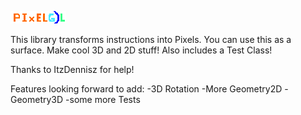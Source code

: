 ![PixelLogo](https://github.com/ItzEliasz/PixelGL/blob/master/pixGLl.png)

This library transforms instructions into Pixels. You can use this as a surface. Make cool 3D and 2D stuff!
Also includes a Test Class!

Thanks to ItzDennisz for help!

Features looking forward to add:
-3D Rotation
-More Geometry2D
-Geometry3D
-some more Tests
